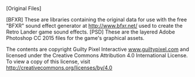 [Original Files]

  [BFXR]
    These are libraries containing the original data for use with the free "BFXR" sound effect generator at http://www.bfxr.net/ used to create the Retro Lander game sound effects.
  [PSD]
    These are the layered Adobe Photoshop CC 2015 files for the game's graphical assets.
    
The contents are copyright Guilty Pixel Interactive www.guiltypixel.com and licensed under the Creative Commons Attribution 4.0 International License. To view a copy of this license, visit http://creativecommons.org/licenses/by/4.0